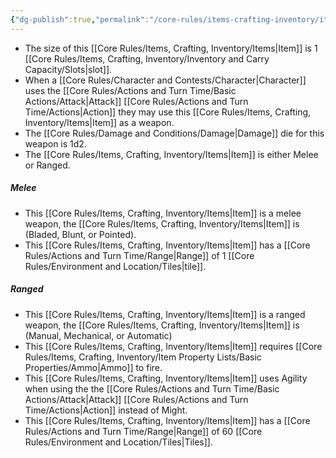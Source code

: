 ```yaml
---
{"dg-publish":true,"permalink":"/core-rules/items-crafting-inventory/item-property-lists/basic-properties/weapon/"}
---
```


- The size of this [[Core Rules/Items, Crafting, Inventory/Items\|Item]] is 1 [[Core Rules/Items, Crafting, Inventory/Inventory and Carry Capacity/Slots\|slot]].
- When a [[Core Rules/Character and Contests/Character\|Character]] uses the [[Core Rules/Actions and Turn Time/Basic Actions/Attack\|Attack]] [[Core Rules/Actions and Turn Time/Actions\|Action]] they may use this [[Core Rules/Items, Crafting, Inventory/Items\|Item]] as a weapon.
- The [[Core Rules/Damage and Conditions/Damage\|Damage]] die for this weapon is 1d2.
- The [[Core Rules/Items, Crafting, Inventory/Items\|Item]] is either Melee or Ranged.
##### Melee
- This [[Core Rules/Items, Crafting, Inventory/Items\|Item]] is a melee weapon, the [[Core Rules/Items, Crafting, Inventory/Items\|Item]] is (Bladed, Blunt, or Pointed).
- This [[Core Rules/Items, Crafting, Inventory/Items\|Item]] has a [[Core Rules/Actions and Turn Time/Range\|Range]] of 1 [[Core Rules/Environment and Location/Tiles\|tile]].
##### Ranged
- This [[Core Rules/Items, Crafting, Inventory/Items\|Item]] is a ranged weapon, the [[Core Rules/Items, Crafting, Inventory/Items\|Item]] is (Manual, Mechanical, or Automatic)
- This [[Core Rules/Items, Crafting, Inventory/Items\|Item]] requires [[Core Rules/Items, Crafting, Inventory/Item Property Lists/Basic Properties/Ammo\|Ammo]] to fire.
- This [[Core Rules/Items, Crafting, Inventory/Items\|Item]] uses Agility when using the the [[Core Rules/Actions and Turn Time/Basic Actions/Attack\|Attack]] [[Core Rules/Actions and Turn Time/Actions\|Action]] instead of Might.
- This [[Core Rules/Items, Crafting, Inventory/Items\|Item]] has a [[Core Rules/Actions and Turn Time/Range\|Range]] of 60 [[Core Rules/Environment and Location/Tiles\|Tiles]].